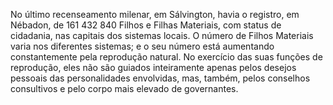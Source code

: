 ﻿No último recenseamento milenar, em Sálvington, havia o registro, em Nébadon, de 161 432 840 Filhos e Filhas Materiais, com status de cidadania, nas capitais dos sistemas locais. O número de Filhos Materiais varia nos diferentes sistemas; e o seu número está aumentando constantemente pela reprodução natural. No exercício das suas funções de reprodução, eles não são guiados inteiramente apenas pelos desejos pessoais das personalidades envolvidas, mas, também, pelos conselhos consultivos e pelo corpo mais elevado de governantes.
